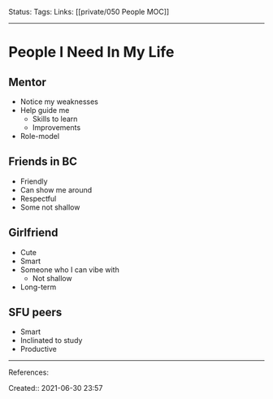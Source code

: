 Status:
Tags: 
Links: [[private/050 People MOC]]
___
# People I Need In My Life
## Mentor
- Notice my weaknesses
- Help guide me
	- Skills to learn
	- Improvements
- Role-model
## Friends in BC
- Friendly
- Can show me around
- Respectful
- Some not shallow
## Girlfriend
- Cute
- Smart
- Someone who I can vibe with
	- Not shallow
- Long-term
## SFU peers
- Smart
- Inclinated to study
- Productive
___
References:

Created:: 2021-06-30 23:57